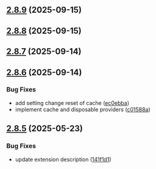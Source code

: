 ## [2.8.9](https://github.com/jeronimoek/color-picker-universal/compare/v2.8.8...v2.8.9) (2025-09-15)



## [2.8.8](https://github.com/jeronimoek/color-picker-universal/compare/v2.8.7...v2.8.8) (2025-09-15)



## [2.8.7](https://github.com/jeronimoek/color-picker-universal/compare/v2.8.6...v2.8.7) (2025-09-14)



## [2.8.6](https://github.com/jeronimoek/color-picker-universal/compare/v2.8.5...v2.8.6) (2025-09-14)


### Bug Fixes

* add setting change reset of cache ([ec0ebba](https://github.com/jeronimoek/color-picker-universal/commit/ec0ebbaf67f3e47ce68b62a3cacf55f420e478c7))
* implement cache and disposable providers ([c01588a](https://github.com/jeronimoek/color-picker-universal/commit/c01588a232e238ca50c801cdfdb8378bb1ef0a50))



## [2.8.5](https://github.com/jeronimoek/color-picker-universal/compare/v2.8.4...v2.8.5) (2025-05-23)


### Bug Fixes

* update extension description ([141f1d1](https://github.com/jeronimoek/color-picker-universal/commit/141f1d142462e8f6250ff6093da169806599caa3))



